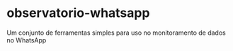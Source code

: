 # observatorio-whatsapp
Um conjunto de ferramentas simples para uso no monitoramento de dados no WhatsApp
